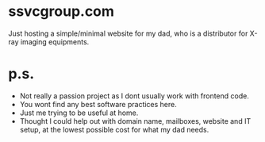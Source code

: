 # ssvcgroup.com

Just hosting a simple/minimal website for my dad, who is a distributor for X-ray imaging equipments.

# p.s.
- Not really a passion project as I dont usually work with frontend code. 
- You wont find any best software practices here.
- Just me trying to be useful at home.
- Thought I could help out with domain name, mailboxes, website and IT setup, at the lowest possible cost for what my dad needs.
